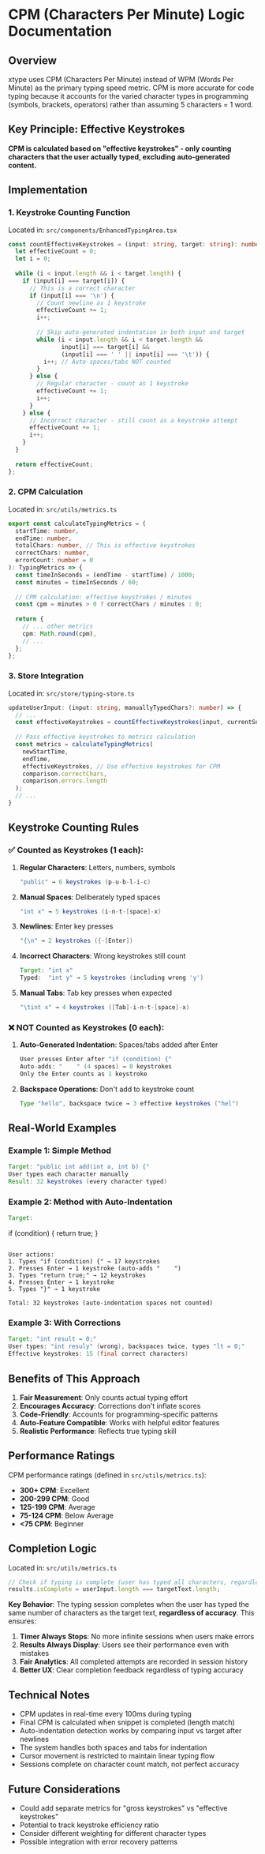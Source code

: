 # CPM (Characters Per Minute) Logic Documentation

## Overview

xtype uses CPM (Characters Per Minute) instead of WPM (Words Per Minute) as the primary typing speed metric. CPM is more accurate for code typing because it accounts for the varied character types in programming (symbols, brackets, operators) rather than assuming 5 characters = 1 word.

## Key Principle: Effective Keystrokes

**CPM is calculated based on "effective keystrokes" - only counting characters that the user actually typed, excluding auto-generated content.**

## Implementation

### 1. Keystroke Counting Function

Located in: `src/components/EnhancedTypingArea.tsx`

```typescript
const countEffectiveKeystrokes = (input: string, target: string): number => {
  let effectiveCount = 0;
  let i = 0;
  
  while (i < input.length && i < target.length) {
    if (input[i] === target[i]) {
      // This is a correct character
      if (input[i] === '\n') {
        // Count newline as 1 keystroke
        effectiveCount += 1;
        i++;
        
        // Skip auto-generated indentation in both input and target
        while (i < input.length && i < target.length && 
               input[i] === target[i] && 
               (input[i] === ' ' || input[i] === '\t')) {
          i++; // Auto-spaces/tabs NOT counted
        }
      } else {
        // Regular character - count as 1 keystroke
        effectiveCount += 1;
        i++;
      }
    } else {
      // Incorrect character - still count as a keystroke attempt
      effectiveCount += 1;
      i++;
    }
  }
  
  return effectiveCount;
};
```

### 2. CPM Calculation

Located in: `src/utils/metrics.ts`

```typescript
export const calculateTypingMetrics = (
  startTime: number,
  endTime: number,
  totalChars: number, // This is effective keystrokes
  correctChars: number,
  errorCount: number = 0
): TypingMetrics => {
  const timeInSeconds = (endTime - startTime) / 1000;
  const minutes = timeInSeconds / 60;
  
  // CPM calculation: effective keystrokes / minutes
  const cpm = minutes > 0 ? correctChars / minutes : 0;
  
  return {
    // ... other metrics
    cpm: Math.round(cpm),
    // ...
  };
};
```

### 3. Store Integration

Located in: `src/store/typing-store.ts`

```typescript
updateUserInput: (input: string, manuallyTypedChars?: number) => {
  // ...
  const effectiveKeystrokes = countEffectiveKeystrokes(input, currentSnippet.code);
  
  // Pass effective keystrokes to metrics calculation
  const metrics = calculateTypingMetrics(
    newStartTime,
    endTime,
    effectiveKeystrokes, // Use effective keystrokes for CPM
    comparison.correctChars,
    comparison.errors.length
  );
  // ...
}
```

## Keystroke Counting Rules

### ✅ Counted as Keystrokes (1 each):

1. **Regular Characters**: Letters, numbers, symbols
   ```java
   "public" → 6 keystrokes (p-u-b-l-i-c)
   ```

2. **Manual Spaces**: Deliberately typed spaces
   ```java
   "int x" → 5 keystrokes (i-n-t-[space]-x)
   ```

3. **Newlines**: Enter key presses
   ```java
   "{\n" → 2 keystrokes ({-[Enter])
   ```

4. **Incorrect Characters**: Wrong keystrokes still count
   ```java
   Target: "int x"
   Typed:  "int y" → 5 keystrokes (including wrong 'y')
   ```

5. **Manual Tabs**: Tab key presses when expected
   ```java
   "\tint x" → 4 keystrokes ([Tab]-i-n-t-[space]-x)
   ```

### ❌ NOT Counted as Keystrokes (0 each):

1. **Auto-Generated Indentation**: Spaces/tabs added after Enter
   ```java
   User presses Enter after "if (condition) {"
   Auto-adds: "    " (4 spaces) → 0 keystrokes
   Only the Enter counts as 1 keystroke
   ```

2. **Backspace Operations**: Don't add to keystroke count
   ```java
   Type "hello", backspace twice → 3 effective keystrokes ("hel")
   ```

## Real-World Examples

### Example 1: Simple Method
```java
Target: "public int add(int a, int b) {"
User types each character manually
Result: 32 keystrokes (every character typed)
```

### Example 2: Method with Auto-Indentation
```java
Target: 
```
if (condition) {
    return true;
}
```

User actions:
1. Types "if (condition) {" → 17 keystrokes
2. Presses Enter → 1 keystroke (auto-adds "    ")
3. Types "return true;" → 12 keystrokes  
4. Presses Enter → 1 keystroke
5. Types "}" → 1 keystroke

Total: 32 keystrokes (auto-indentation spaces not counted)
```

### Example 3: With Corrections
```java
Target: "int result = 0;"
User types: "int resuly" (wrong), backspaces twice, types "lt = 0;"
Effective keystrokes: 15 (final correct characters)
```

## Benefits of This Approach

1. **Fair Measurement**: Only counts actual typing effort
2. **Encourages Accuracy**: Corrections don't inflate scores
3. **Code-Friendly**: Accounts for programming-specific patterns
4. **Auto-Feature Compatible**: Works with helpful editor features
5. **Realistic Performance**: Reflects true typing skill

## Performance Ratings

CPM performance ratings (defined in `src/utils/metrics.ts`):

- **300+ CPM**: Excellent
- **200-299 CPM**: Good  
- **125-199 CPM**: Average
- **75-124 CPM**: Below Average
- **<75 CPM**: Beginner

## Completion Logic

Located in: `src/utils/metrics.ts`

```typescript
// Check if typing is complete (user has typed all characters, regardless of accuracy)
results.isComplete = userInput.length === targetText.length;
```

**Key Behavior**: The typing session completes when the user has typed the same number of characters as the target text, **regardless of accuracy**. This ensures:

1. **Timer Always Stops**: No more infinite sessions when users make errors
2. **Results Always Display**: Users see their performance even with mistakes
3. **Fair Analytics**: All completed attempts are recorded in session history
4. **Better UX**: Clear completion feedback regardless of typing accuracy

## Technical Notes

- CPM updates in real-time every 100ms during typing
- Final CPM is calculated when snippet is completed (length match)
- Auto-indentation detection works by comparing input vs target after newlines
- The system handles both spaces and tabs for indentation
- Cursor movement is restricted to maintain linear typing flow
- Sessions complete on character count match, not perfect accuracy

## Future Considerations

- Could add separate metrics for "gross keystrokes" vs "effective keystrokes"
- Potential to track keystroke efficiency ratio
- Consider different weighting for different character types
- Possible integration with error recovery patterns
